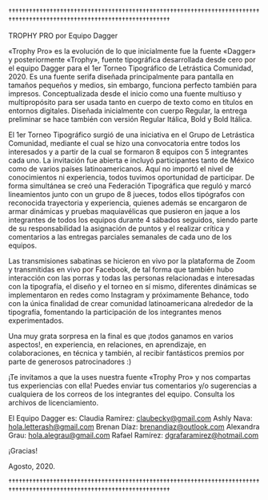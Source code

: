 ††††††††††††††††††††††††††††††††††††††††††††††††††††††††††††††††††††††††††††††††††††††††††††††††††††††††††††††††††††††††

TROPHY PRO por Equipo Dagger

«Trophy Pro» es la evolución de lo que inicialmente fue la fuente «Dagger» y posteriormente «Trophy», fuente tipográfica desarrollada desde cero por el equipo Dagger para el 1er Torneo Tipográfico de Letrástica Comunidad, 2020. Es una fuente serifa diseñada principalmente para pantalla en tamaños pequeños y medios, sin embargo, funciona perfecto también para impresos. Conceptualizada desde el inicio como una fuente multiuso y multipropósito para ser usada tanto en cuerpo de texto como en títulos en entornos digitales. Diseñada inicialmente con cuerpo Regular, la entrega preliminar se hace también con versión Regular Itálica, Bold y Bold Itálica.

El 1er Torneo Tipográfico surgió de una iniciativa en el Grupo de Letrástica Comunidad, mediante el cual se hizo una convocatoria entre todos los interesados y a partir de la cual se formaron 8 equipos con 5 integrantes cada uno. La invitación fue abierta e incluyó participantes tanto de México como de varios países latinoamericanos. Aquí no importó el nivel de conocimientos ni experiencia, todos tuvimos oportunidad de participar. De forma simultánea se creó una Federación Tipográfica que reguló y marcó lineamientos junto con un grupo de 8 jueces, todos ellos tipógrafos con reconocida trayectoria y experiencia, quienes además se encargaron de armar dinámicas y pruebas maquiavélicas que pusieron en jaque a los integrantes de todos los equipos durante 4 sábados seguidos, siendo parte de su responsabilidad la asignación de puntos y el realizar crítica y comentarios a las entregas parciales semanales de cada uno de los equipos.

Las transmisiones sabatinas se hicieron en vivo por la plataforma de Zoom y transmitidas en vivo por Facebook, de tal forma que también hubo interacción con las porras y todas las personas relacionadas e interesadas con la tipografía, el diseño y el torneo en sí mismo, diferentes dinámicas se implementaron en redes como Instagram y próximamente Behance, todo con la única finalidad de crear comunidad latinoamericana alrededor de la tipografía, fomentando la participación de los integrantes menos experimentados.

Una muy grata sorpresa en la final es que ¡todos ganamos en varios aspectos!, en experiencia, en relaciones, en aprendizaje, en colaboraciones, en técnica y también, al recibir fantásticos premios por parte de generosos patrocinadores :)

¡Te invitamos a que la uses nuestra fuente «Trophy Pro» y nos compartas tus experiencias con ella! Puedes enviar tus comentarios y/o sugerencias a cualquiera de los correos de los integrantes del equipo. Consulta los archivos de licenciamiento.

El Equipo Dagger es:
Claudia Ramírez: claubecky@gmail.com
Ashly Nava: hola.letterash@gmail.com
Brenan Díaz: brenandiaz@outlook.com
Alexandra Grau: hola.alegrau@gmail.com
Rafael Ramírez: dgrafaramirez@hotmail.com

¡Gracias!

Agosto, 2020.

††††††††††††††††††††††††††††††††††††††††††††††††††††††††††††††††††††††††††††††††††††††††††††††††††††††††††††††††††††††††